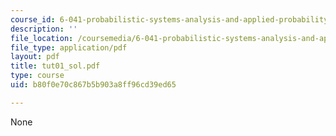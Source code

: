 ```yaml
---
course_id: 6-041-probabilistic-systems-analysis-and-applied-probability-spring-2006
description: ''
file_location: /coursemedia/6-041-probabilistic-systems-analysis-and-applied-probability-spring-2006/b80f0e70c867b5b903a8ff96cd39ed65_tut01_sol.pdf
file_type: application/pdf
layout: pdf
title: tut01_sol.pdf
type: course
uid: b80f0e70c867b5b903a8ff96cd39ed65

---
```

None